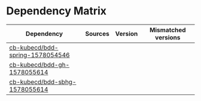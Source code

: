 # Dependency Matrix

Dependency | Sources | Version | Mismatched versions
---------- | ------- | ------- | -------------------
[cb-kubecd/bdd-spring-1578054546](https://github.com/cb-kubecd/bdd-spring-1578054546.git) |  | []() | 
[cb-kubecd/bdd-gh-1578055614](https://github.com/cb-kubecd/bdd-gh-1578055614.git) |  | []() | 
[cb-kubecd/bdd-sbhg-1578055614](https://github.com/cb-kubecd/bdd-sbhg-1578055614.git) |  | []() | 
